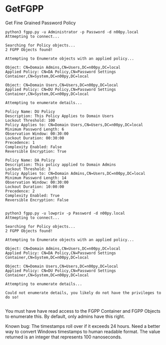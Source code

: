 # GetFGPP
Get Fine Grained Password Policy

```
python3 fgpp.py -u Administrator -p Password -d n00py.local
Attmepting to connect...

Searching for Policy objects...
2 FGPP Objects found! 

Attempting to Enumerate objects with an applied policy...

Object: CN=Domain Admins,CN=Users,DC=n00py,DC=local
Applied Policy: CN=DA Policy,CN=Password Settings Container,CN=System,DC=n00py,DC=local

Object: CN=Domain Users,CN=Users,DC=n00py,DC=local
Applied Policy: CN=DU Policy,CN=Password Settings Container,CN=System,DC=n00py,DC=local

Attempting to enumerate details...

Policy Name: DU Policy
Description: This Policy Applies to Domain Users
Lockout Threshold: 100
Policy Applies to: CN=Domain Users,CN=Users,DC=n00py,DC=local
Minimum Password Length: 6
Observation Window: 00:30:00
Lockout Duration: 00:30:00
Precedence: 1
Complexity Enabled: False
Reversible Encryption: True

Policy Name: DA Policy
Description: This policy applied to Domain Admins
Lockout Threshold: 3
Policy Applies to: CN=Domain Admins,CN=Users,DC=n00py,DC=local
Minimum Password Length: 14
Observation Window: 00:30:00
Lockout Duration: 10:00:00
Precedence: 2
Complexity Enabled: True
Reversible Encryption: False

                                                                                                                                           python3 fgpp.py -u lowpriv -p Password -d n00py.local      
Attmepting to connect...

Searching for Policy objects...
2 FGPP Objects found! 

Attempting to Enumerate objects with an applied policy...

Object: CN=Domain Admins,CN=Users,DC=n00py,DC=local
Applied Policy: CN=DA Policy,CN=Password Settings Container,CN=System,DC=n00py,DC=local

Object: CN=Domain Users,CN=Users,DC=n00py,DC=local
Applied Policy: CN=DU Policy,CN=Password Settings Container,CN=System,DC=n00py,DC=local

Attempting to enumerate details...

Could not enumerate details, you likely do not have the privileges to do so!


```

You must have have read access to the FGPP Container and FGPP Objects to enumerate this. By default, only admins have this right.

Known bug: The timestamps roll over if it exceeds 24 hours.  Need a better way to convert Windows timestamps to human readable format. The value returned is an integer that represents 100 nanoseconds. 
